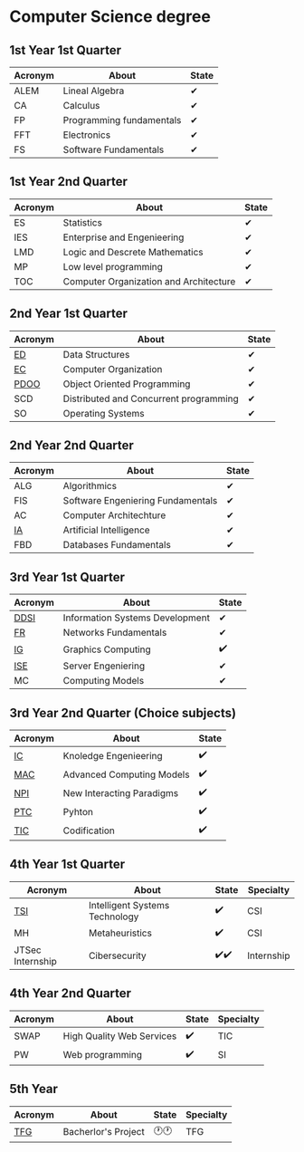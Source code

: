 # Computer Science degree

## 1st Year 1st Quarter 
|Acronym|About|State|
|-------|----|-----|
|ALEM|Lineal Algebra|✔|
|CA|Calculus|✔|
|FP|Programming fundamentals|✔|
|FFT|Electronics|✔|
|FS|Software Fundamentals|✔|

## 1st Year 2nd Quarter 

|Acronym|About|State|
|-------|----|-----|
|ES|Statistics|✔|
|IES|Enterprise and Engenieering|✔|
|LMD|Logic and Descrete Mathematics|✔|
|MP|Low level programming|✔|
|TOC|Computer Organization and Architecture|✔|

## 2nd Year 1st Quarter 

|Acronym|About|State|
|-------|----|-----|
|[ED](https://github.com/Cristinasj/practica2ED)|Data Structures|✔|
|[EC](https://github.com/Cristinasj/arduino)|Computer Organization|✔|
|[PDOO](https://github.com/inowen/Civitas)|Object Oriented Programming|✔|
|SCD|Distributed and Concurrent programming|✔|
|SO|Operating Systems|✔|

## 2nd Year 2nd Quarter 

|Acronym|About|State|
|-------|----|-----|
|ALG|Algorithmics|✔|
|FIS|Software Engeniering Fundamentals|✔|
|AC|Computer Architechture|✔|
|[IA](https://github.com/Cristinasj/chatBot)|Artificial Intelligence|✔|
|FBD|Databases Fundamentals|✔|

## 3rd Year 1st Quarter 

|Acronym|About|State|
|-------|----|-----|
|[DDSI](https://github.com/Cristinasj/DDSI-X)|Information Systems Development|✔|
|[FR](https://github.com/Cristinasj/FR)|Networks Fundamentals|✔|
|[IG](https://github.com/Cristinasj/IG)|Graphics Computing|✔️|
|[ISE](https://github.com/Cristinasj/ISE)|Server Engeniering|✔|
|MC|Computing Models|✔|

## 3rd Year 2nd Quarter  (Choice subjects) 

|Acronym|About|State|
|-------|-----|-----|
|[IC](https://github.com/Cristinasj/IC)|Knoledge Engenieering|✔️|
|[MAC](https://github.com/Cristinasj/MAC)|Advanced Computing Models|✔️|
|[NPI](https://github.com/CarnifexRegis/P02-NPI)|New Interacting Paradigms|✔️|CSI|
|[PTC](https://github.com/Cristinasj/PTC)|Pyhton|✔️|Optativa|
|[TIC](https://github.com/Cristinasj/TIC)|Codification|✔️|Optativa| 

## 4th Year 1st Quarter  
|Acronym|About|State|Specialty|
|-------|-----|-----|------------|
|[TSI](https://github.com/Cristinasj/TSI)|Intelligent Systems Technology|✔️|CSI|
|MH|Metaheuristics|✔️|CSI|
|JTSec Internship|Cibersecurity|✔️✔️|Internship|

## 4th Year 2nd Quarter  
|Acronym|About|State|Specialty|
|-------|-----|-----|------------|
|SWAP|High Quality Web Services|✔️|TIC|
|PW|Web programming|✔️|SI|

## 5th Year 
|Acronym|About|State|Specialty|
|-------|-----|-----|------------|
|[TFG](https://github.com/Cristinasj/TFG)|Bacherlor's Project|🕐🕐|TFG|
